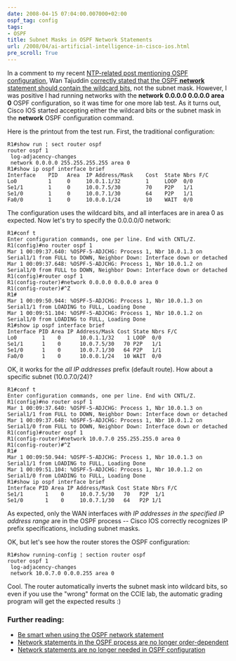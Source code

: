 ```yaml
---
date: 2008-04-15 07:04:00.007000+02:00
ospf_tag: config
tags:
- OSPF
title: Subnet Masks in OSPF Network Statements
url: /2008/04/ai-artificial-intelligence-in-cisco-ios.html
pre_scroll: True
---
```

In a comment to my recent [NTP-related post mentioning OSPF configuration](/2008/04/technology-is-supposed-to-be-simple.html), Wan Tajuddin [correctly stated that the OSPF **network** statement should contain the wildcard bits](/2008/04/technology-is-supposed-to-be-simple.html?showComment=1208142000000#c1375575532105655159), not the subnet mask. However, I was positive I had running networks with the **network 0.0.0.0 0.0.0.0 area 0** OSPF configuration, so it was time for one more lab test. As it turns out, Cisco IOS started accepting either the wildcard bits or the subnet mask in the **network** OSPF configuration command.
<!--more-->
Here is the printout from the test run. First, the traditional configuration:

``` code
R1#show run ¦ sect router ospf
router ospf 1
 log-adjacency-changes
 network 0.0.0.0 255.255.255.255 area 0
R1#show ip ospf interface brief
Interface    PID   Area  IP Address/Mask    Cost  State Nbrs F/C
Lo0          1     0     10.0.1.1/32        1     LOOP  0/0
Se1/1        1     0     10.0.7.5/30        70    P2P   1/1
Se1/0        1     0     10.0.7.1/30        64    P2P   1/1
Fa0/0        1     0     10.0.0.1/24        10    WAIT  0/0
```

The configuration uses the wildcard bits, and all interfaces are in area 0 as expected. Now let\'s try to specify the 0.0.0.0/0 network:

```
R1#conf t
Enter configuration commands, one per line. End with CNTL/Z.
R1(config)#no router ospf 1
Mar 1 00:09:37.640: %OSPF-5-ADJCHG: Process 1, Nbr 10.0.1.3 on Serial1/1 from FULL to DOWN, Neighbor Down: Interface down or detached
Mar 1 00:09:37.648: %OSPF-5-ADJCHG: Process 1, Nbr 10.0.1.2 on Serial1/0 from FULL to DOWN, Neighbor Down: Interface down or detached
R1(config)#router ospf 1
R1(config-router)#network 0.0.0.0 0.0.0.0 area 0
R1(config-router)#^Z
R1#
Mar 1 00:09:50.944: %OSPF-5-ADJCHG: Process 1, Nbr 10.0.1.3 on Serial1/1 from LOADING to FULL, Loading Done
Mar 1 00:09:51.104: %OSPF-5-ADJCHG: Process 1, Nbr 10.0.1.2 on Serial1/0 from LOADING to FULL, Loading Done
R1#show ip ospf interface brief
Interface PID Area IP Address/Mask Cost State Nbrs F/C
Lo0        1    0      10.0.1.1/32    1 LOOP  0/0
Se1/1      1    0      10.0.7.5/30   70 P2P   1/1
Se1/0      1    0      10.0.7.1/30   64 P2P   1/1
Fa0/0      1    0      10.0.0.1/24   10 WAIT  0/0
```

OK, it works for the _all IP addresses_ prefix (default route). How about a specific subnet (10.0.7.0/24)?

```
R1#conf t
Enter configuration commands, one per line. End with CNTL/Z.
R1(config)#no router ospf 1
Mar 1 00:09:37.640: %OSPF-5-ADJCHG: Process 1, Nbr 10.0.1.3 on Serial1/1 from FULL to DOWN, Neighbor Down: Interface down or detached
Mar 1 00:09:37.648: %OSPF-5-ADJCHG: Process 1, Nbr 10.0.1.2 on Serial1/0 from FULL to DOWN, Neighbor Down: Interface down or detached
R1(config)#router ospf 1
R1(config-router)#network 10.0.7.0 255.255.255.0 area 0
R1(config-router)#^Z
R1#
Mar 1 00:09:50.944: %OSPF-5-ADJCHG: Process 1, Nbr 10.0.1.3 on Serial1/1 from LOADING to FULL, Loading Done
Mar 1 00:09:51.104: %OSPF-5-ADJCHG: Process 1, Nbr 10.0.1.2 on Serial1/0 from LOADING to FULL, Loading Done
R1#show ip ospf interface brief
Interface PID Area IP Address/Mask Cost State Nbrs F/C
Se1/1       1    0     10.0.7.5/30   70   P2P  1/1
Se1/0       1    0     10.0.7.1/30   64   P2P 1/1
```

As expected, only the WAN interfaces _with IP addresses in the specified IP address range_ are in the OSPF process -- Cisco IOS correctly recognizes IP prefix specifications, including subnet masks.

OK, but let's see how the router stores the OSPF configuration:

``` code
R1#show running-config ¦ section router ospf
router ospf 1
 log-adjacency-changes
 network 10.0.7.0 0.0.0.255 area 0
```

Cool. The router automatically inverts the subnet mask into wildcard bits, so even if you use the "wrong" format on the CCIE lab, the automatic grading program will get the expected results :)

### Further reading:

-   [Be smart when using the OSPF network statement](/2007/07/be-smart-when-using-ospf-network.html)
-   [Network statements in the OSPF process are no longer order-dependent](/2006/11/network-statements-in-ospf-process-are.html)
-   [Network statements are no longer needed in OSPF configuration](/2007/07/network-statements-are-no-longer-needed.html)
